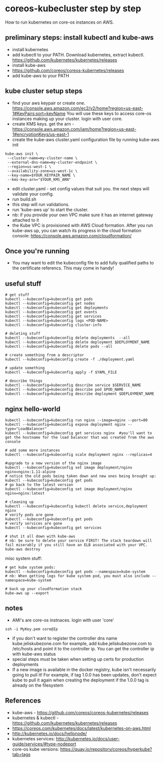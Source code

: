 # coreos-kubecluster step by step

How to run kubernetes on core-os instances on AWS.

preliminary steps: install kubectl and kube-aws
------------------
* install kubernetes
 * add kubectl to your PATH. Download kubernetes, extract kubectl. https://github.com/kubernetes/kubernetes/releases
* install kube-aws 
 * https://github.com/coreos/coreos-kubernetes/releases
 * add kube-aws to your PATH

kube cluster setup steps
--------------------------
* find your aws keypair or create one. https://console.aws.amazon.com/ec2/v2/home?region=us-east-1#KeyPairs:sort=keyName You will use these keys to access core-os instances making up your cluster. login with user core.
* create KMS keys. get the arn - https://console.aws.amazon.com/iam/home?region=us-east-1#encryptionKeys/us-east-1 
* create the kube-aws cluster.yaml configuration file by running kube-aws init 
```
kube-aws init \
 --cluster-name=my-cluster-name \
 --external-dns-name=my-cluster-endpoint \
 --region=us-west-1 \
 --availability-zone=us-west-1c \
 --key-name=$YOUR_KEYPAIR_NAME \
 --kms-key-arn="$YOUR_KMS_ARN"
```
* edit cluster.yaml - set config values that suit you. the next steps will validate your config.
* run build.sh
 * this step will run validations. 
* run 'kube-aws up' to start the cluster.
 * nb: if you provide your own VPC make sure it has an internet gateway attached to it
 * the Kube VPC is provisioned with AWS Cloud formation. After you run kube-aws up, you can watch its progress in the cloud formation console: https://console.aws.amazon.com/cloudformation/ 
 
Once you're running
-------------------
* You may want to edit the kubeconfig file to add fully qualified paths to the certificate referencs. This may come in handy!

useful stuff
----------------
```
# get stuff
kubectl --kubeconfig=kubeconfig get pods
kubectl --kubeconfig=kubeconfig get nodes
kubectl --kubeconfig=kubeconfig get deployments
kubectl --kubeconfig=kubeconfig get events
kubectl --kubeconfig=kubeconfig get services
kubectl --kubeconfig=kubeconfig logs <POD-NAME>
kubectl --kubeconfig=kubeconfig cluster-info

# deleting stuff
kubectl --kubeconfig=kubeconfig delete deployments  --all
kubectl --kubeconfig=kubeconfig delete deployment $DEPLOYMENT_NAME
kubectl --kubeconfig=kubeconfig delete pods --all

# create something from a descriptor
kubectl --kubeconfig=kubeconfig create -f ./deployment.yaml

# update something
kubectl --kubeconfig=kubeconfig apply -f $YAML_FILE

# describe things
kubectl --kubeconfig=kubeconfig describe service $SERVICE_NAME
kubectl --kubeconfig=kubeconfig describe pod $POD_NAME
kubectl --kubeconfig=kubeconfig describe deployment $DEPLOYMENT_NAME
```

nginx hello-world
------------------
```
kubectl --kubeconfig=kubeconfig run nginx --image=nginx --port=80
kubectl --kubeconfig=kubeconfig expose deployment nginx --type="LoadBalancer"
kubectl --kubeconfig=kubeconfig get services nginx  #you'll want to get the hostname for the load balancer that was created from the aws console

# add some more instances
kubectl --kubeconfig=kubeconfig scale deployment nginx --replicas=4

#upgrade to a new version of the nginx image
kubectl --kubeconfig=kubeconfig set image deployment/nginx nginx=nginx:1.11-alpine
# notice the old pods being taken down and new ones being brought up: 
kubectl --kubeconfig=kubeconfig get pods
# go back to the latest version
kubectl --kubeconfig=kubeconfig set image deployment/nginx nginx=nginx:latest

# cleaning up
kubectl --kubeconfig=kubeconfig kubectl delete service,deployment nginx
# verify pods are gone
kubectl --kubeconfig=kubeconfig get pods
# verify services are gone
kubectl --kubeconfig=kubeconfig get services

# shut it all down with kube-aws
# nb: be sure to delete your service FIRST! The stack teardown will fail miserably if you still have an ELB associated with your VPC.
kube-aws destroy  
```

misc system stuff:
```
# get kube system pods:
kubectl --kubeconfig=kubeconfig get pods --namespace=kube-system
# nb: When getting logs for kube system pod, you must also include --namespace=kube-system

# back up your cloudformation stack
kube-aws up --export
```


notes
------
* AMI's are core-os instnaces.  login with user 'core'
```
ssh -i MyKey.pem core@Ip
```
* if you don't want to register the controller dns name kube.jeliskubezone.com for example, add kube.jeliskubezone.com to /etc/hosts and point it to the controller
ip. You can get the controller ip with kube-aws status
* special steps must be taken when setting up certs for production deployments
* If a new image is available in the docker registry, kube isn't necessarily going to pull it! For example, if tag 1.0.0 has been updates, don't expect kube to pull it again when creating the deployment if the 1.0.0 tag is already on the filesystem

References
------------
* kube-aws - https://github.com/coreos/coreos-kubernetes/releases 
* kubernetes & kubectl - https://github.com/kubernetes/kubernetes/releases 
* https://coreos.com/kubernetes/docs/latest/kubernetes-on-aws.html
* http://kubernetes.io/docs/hellonode/ 
* kubernetes services: http://kubernetes.io/docs/user-guide/services/#type-nodeport
* core-os kube versions: https://quay.io/repository/coreos/hyperkube?tab=tags
